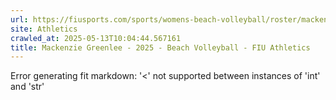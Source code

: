 ```yaml
---
url: https://fiusports.com/sports/womens-beach-volleyball/roster/mackenzie-greenlee/13024
site: Athletics
crawled_at: 2025-05-13T10:04:44.567161
title: Mackenzie Greenlee - 2025 - Beach Volleyball - FIU Athletics
---
```


Error generating fit markdown: '<' not supported between instances of 'int' and 'str'